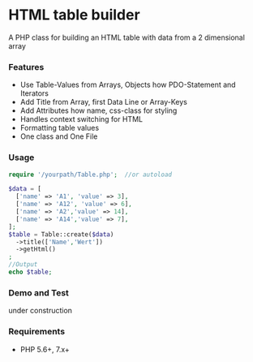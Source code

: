 # HTML table builder 

A PHP class for building an HTML table with data from a 2 dimensional array

### Features

- Use Table-Values from Arrays, Objects how PDO-Statement and Iterators
- Add Title from Array, first Data Line or Array-Keys
- Add Attributes how name, css-class for styling 
- Handles context switching for HTML
- Formatting table values
- One class and One File

### Usage

```php
require '/yourpath/Table.php';  //or autoload

$data = [  
  ['name' => 'A1', 'value' => 3],  
  ['name' => 'A12', 'value' => 6],  
  ['name' => 'A2','value' => 14],  
  ['name' => 'A14','value' => 7],  
]; 
$table = Table::create($data) 
  ->title(['Name','Wert']) 
  ->getHtml() 
; 
//Output
echo $table;
```

### Demo and Test

under construction

### Requirements

- PHP 5.6+, 7.x+